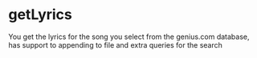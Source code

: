 # getLyrics
You get the lyrics for the song you select from the genius.com database, has support to appending to file and extra queries for the search
